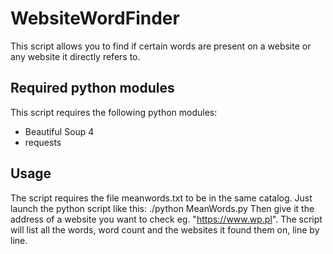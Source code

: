# WebsiteWordFinder
This script allows you to find if certain words are present on a website or any website it directly refers to.

## Required python modules
This script requires the following python modules:
* Beautiful Soup 4
* requests

## Usage
The script requires the file meanwords.txt to be in the same catalog.
Just launch the python script like this:
./python MeanWords.py
Then give it the address of a website you want to check eg. "https://www.wp.pl".
The script will list all the words, word count and the websites it found them on, line by line.

